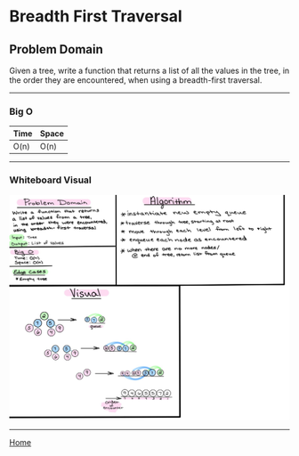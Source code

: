 # Breadth First Traversal

## Problem Domain

Given a tree, write a function that returns a list of all the values in the tree, in the order they are encountered, when using a breadth-first traversal.

---

### Big O

| Time | Space |
| :----------- | :----------- |
| O(n) | O(n) |

---

### Whiteboard Visual

![Breadth First Img](/401/TreeBreadthFirst/tree-breadth-first.jpg)

---

[Home](/README.md)